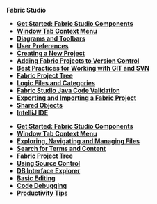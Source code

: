 <strong>Fabric Studio<strong>

<studio>
<ul>
<li><a href="/articles/04_fabric_studio/01_UI_components_and_menus.md">Get Started: Fabric Studio Components</a></li>
<li><a href="/articles/04_fabric_studio/02_window_tab_context_menu.md">Window Tab Context Menu</li>
<li><a href="/articles/04_fabric_studio/03_diagram_and_toolbars.md">Diagrams and Toolbars</li>
<li><a href="/articles/04_fabric_studio/04_user_preferences.md">User Preferences</a></li>
<li><a href="/articles/04_fabric_studio/05_creating_a_new_project.md">Creating a New Project</a></li>
<li><a href="/articles/04_fabric_studio/06_adding_fabric_projects_to_version_control.md">Adding Fabric Projects to Version Control</a></li>
<li><a href="/articles/04_fabric_studio/07_best_practices_for_working_with_GIT_and_SVN.md">Best Practices for Working with GIT and SVN</a></li>
<li><a href="/articles/04_fabric_studio/08_fabric_project_tree.md">Fabric Project Tree</a></li>
<li><a href="/articles/04_fabric_studio/09_logic_files_and_categories.md">Logic Files and Categories</a></li>
<li><a href="/articles/04_fabric_studio/10_fabric_studio_validating_java_code_within_a_project.md">Fabric Studio Java Code Validation</a></li></studio>
<li><a href="/articles/04_fabric_studio/11_fabric_studio_exporting_and_importing%20a_fabric_project.md">Exporting and Importing a Fabric Project</a></li>
<li><a href="/articles/04_fabric_studio/12_shared_objects.md">Shared Objects</a></li>
<studio><li><a href="/articles/04_fabric_studio/04a_IntelliJ/01_intelliJ_overview.md">IntelliJ IDE</a></li>
</ul>

</studio>
<web>
<ul>
<li><a href="/articles/04_fabric_studio/01_UI_components_and_menus.md">Get Started: Fabric Studio Components</a></li>
<li><a href="/articles/04_fabric_studio/02_window_tab_context_menu.md">Window Tab Context Menu</li>
<li><a href="/articles/04_fabric_studio/21_web_file_explorer_and_navigation.md">Exploring, Navigating and Managing Files</a></li>
<li><a href="/articles/04_fabric_studio/22_web_search.md">Search for Terms and Content</a></li>
<li><a href="/articles/04_fabric_studio/08_fabric_project_tree.md">Fabric Project Tree</a></li>
<li><a href="/articles/04_fabric_studio/23_web_versioncontrol.md">Using Source Control</a></li>
<li><a href="/articles//04_fabric_studio/25_web_data_explorer.md">DB Interface Explorer</a></li>
<li><a href="/articles/04_fabric_studio/26_web_basic_editing.md">Basic Editing</li>
<li><a href="/articles//04_fabric_studio/24_web_debug.md">Code Debugging</a></li> 
<li><a href="/articles//04_fabric_studio/27_web_productivity_tips.md">Productivity Tips</a></li>
</web>        






